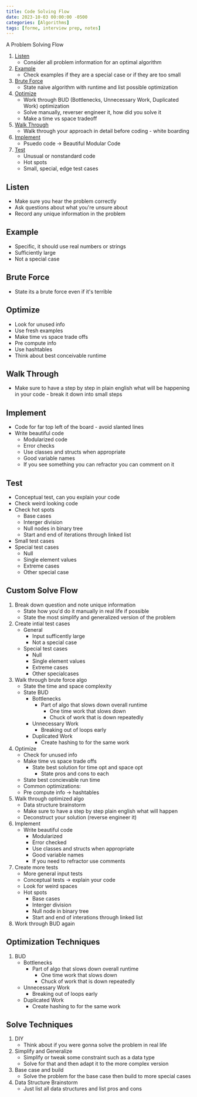 ```yaml
---
title: Code Solving Flow
date: 2023-10-03 00:00:00 -0500
categories: [Algorithms]
tags: [forme, interview prep, notes]
---
```


A Problem Solving Flow
1. [Listen](#listen)
    - Consider all problem information for an optimal algorithm
2. [Example](#example)
    - Check examples if they are a special case or if they are too small
3. [Brute Force](#brute-force)
    - State naive algorithm with runtime and list possible optimization
4. [Optimize](#optimize)
    - Work through BUD (Bottlenecks, Unnecessary Work, Duplicated Work) optimization
    - Solve manually, reverser engineer it, how did you solve it
    - Make a time vs space tradeoff
5. [Walk Through](#walk-through)
    - Walk through your approach in detail before coding - white boarding
6. [Implement](#implement)
    - Psuedo code -> Beautiful Modular Code
7. [Test](#test)
    - Unusual or nonstandard code
    - Hot spots 
    - Small, special, edge test cases

## Listen
- Make sure you hear the problem correctly
- Ask questions about what you're unsure about
- Record any unique information in the problem
## Example
- Specific, it should use real numbers or strings
- Sufficiently large
- Not a special case
## Brute Force
- State its a brute force even if it's terrible
## Optimize
- Look for unused info
- Use fresh examples
- Make time vs space trade offs
- Pre compute info
- Use hashtables
- Think about best conceivable runtime
## Walk Through
- Make sure to have a step by step in plain english what will be happening in your code - break it down into small steps
## Implement
- Code for far top left of the board - avoid slanted lines
- Write beautiful code
    - Modularized code
    - Error checks
    - Use classes and structs when appropriate
    - Good variable names
    - If you see something you can refractor you can comment on it
## Test
- Conceptual test, can you explain your code
- Check weird looking code
- Check hot spots
    - Base cases
    - Interger division
    - Null nodes in binary tree
    - Start and end of iterations through linked list
- Small test cases
- Special test cases
    - Null
    - Single element values
    - Extreme cases
    - Other special case

## Custom Solve Flow
1. Break down question and note unique information
    - State how you'd do it manually in real life if possible
    - State the most simplify and generalized version of the problem
2. Create intial test cases
    - General
        - Input sufficently large
        - Not a special case
    - Special test cases
        - Null
        - Single element values
        - Extreme cases
        - Other specialcases
3. Walk through brute force algo
    - State the time and space complexity
    - State BUD 
        - Bottlenecks
            - Part of algo that slows down overall runtime
                - One time work that slows down
                - Chuck of work that is down repeatedly
        - Unnecessary Work
            - Breaking out of loops early
        - Duplicated Work
            - Create hashing to for the same work
4. Optimize
    - Check for unused info
    - Make time vs space trade offs
        - State best solution for time opt and space opt
            - State pros and cons to each 
    - State best concievable run time
    - Common optimizations:
    - Pre compute info -> hashtables
5. Walk through optimized algo
    - Data structure brainstorm
    - Make sure to have a step by step plain english what will happen
    - Deconstruct your solution (reverse engineer it)
6. Implement
    - Write beautiful code
        - Modularized
        - Error checked
        - Use classes and structs when appropriate
        - Good variable names
        - If you need to refractor use comments
7. Create more tests
    - More general input tests
    - Conceptual tests -> explain your code
    - Look for weird spaces
    - Hot spots
        - Base cases
        - Interger division
        - Null node in binary tree
        - Start and end of interations through linked list
8. Work through BUD again

## Optimization Techniques
1. BUD 
    - Bottlenecks
        - Part of algo that slows down overall runtime
            - One time work that slows down
            - Chuck of work that is down repeatedly
    - Unnecessary Work
        - Breaking out of loops early
    - Duplicated Work
        - Create hashing to for the same work
## Solve Techniques
1. DIY
    - Think about if you were gonna solve the problem in real life
2. Simplify and Generalize
    - Simplify or tweak some constraint such as a data type
    - Solve for that and then adapt it to the more complex version
3. Base case and build
    - Solve the problem for the base case then build to more special cases
4. Data Structure Brainstorm
    - Just list all data structures and list pros and cons
